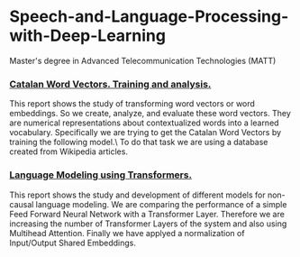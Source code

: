 # Speech-and-Language-Processing-with-Deep-Learning
Master's degree in Advanced Telecommunication Technologies (MATT)


### [Catalan Word Vectors. Training and analysis.](https://github.com/DanileRond/Speech-and-Language-Processing-with-Deep-Learning/blob/main/Catalan_WordVectors-.pdf)
This report shows the study of transforming word vectors or word embeddings. So we create, analyze, and evaluate these word vectors. They are numerical representations about contextualized words into a learned vocabulary. Specifically we are trying to get the Catalan Word Vectors by training the following model.\\
To do that task we are using a database created from Wikipedia articles.


### [Language Modeling using Transformers.](https://github.com/DanileRond/Speech-and-Language-Processing-with-Deep-Learning/blob/main/Language_Modeling_with_Transformers_Navarrete_Vaccher.pdf)
This report shows the study and development of different models for non-causal language modeling. We are comparing the performance of a simple Feed Forward Neural Network with a Transformer Layer. Therefore we are increasing the number of Transformer Layers of the system and also using Multihead Attention. Finally we have applyed a normalization of Input/Output Shared Embeddings.
